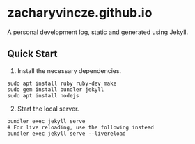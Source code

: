 # zacharyvincze.github.io
A personal development log, static and generated using Jekyll.

## Quick Start
1. Install the necessary dependencies.
```
sudo apt install ruby ruby-dev make
sudo gem install bundler jekyll
sudo apt install nodejs
```
2. Start the local server.
```
bundler exec jekyll serve
# For live reloading, use the following instead
bundler exec jekyll serve --livereload
```